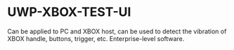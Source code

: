 # UWP-XBOX-TEST-UI
Can be applied to PC and XBOX host, can be used to detect the vibration of XBOX handle, buttons, trigger, etc. Enterprise-level software.
